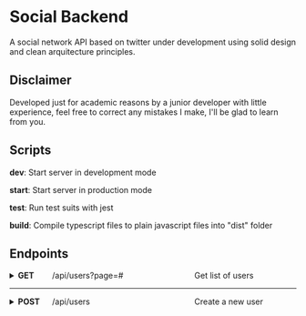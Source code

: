 # Social Backend

A social network API based on twitter under development using solid design and clean arquitecture principles.

## Disclaimer

Developed just for academic reasons by a junior developer with little experience, feel free to correct any mistakes I make, I'll be glad to learn from you.

## Scripts

**dev**: Start server in development mode

**start**: Start server in production mode

**test**: Run test suits with jest

**build**: Compile typescript files to plain javascript files into "dist" folder

## Endpoints

<details>
<summary><span style="display: inline-block; width: 60px; font-weight: bold;">GET</span><span style="display: inline-block; width: 250px;">/api/users?page=#</span>Get list of users</summary>
<hr />

### **Request**

```json
"params": {
    "page": "<number integer positive required>"
}
```

### **Response**

**Code** : `200 OK`

```json
"header": {
    "x-total-count": "<number>",
    "x-total-pages": "<number>"
}

"body": [
    {
        "name": "<string>",
        "tag": "<string>",
        "createdAt": "<Date>",
        "updatedAt": "<Date>"
    }
]
```

</details>
<hr />
<details>
<summary><span style="display: inline-block; width:60px; font-weight: bold;">POST</span><span style="display: inline-block; width: 250px;">/api/users</span>Create a new user</summary>

### **Request**

```json
"body": {
    "email": "<string email max(50) required>",
    "name": "<string max(50) required>",
    "tag": "<string alphanum max(30) required>",
    "password": "<string max(30) required>"
}
```

### **Response**

**Code** : `201 CREATED`

```json
"body": [
    {
        "email": "<string>",
        "name": "<string>",
        "tag": "<string>",
        "createdAt": "<Date>"
    }
]
```

</details>
